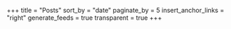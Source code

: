 +++
title = "Posts"
sort_by = "date"
paginate_by = 5
insert_anchor_links = "right"
generate_feeds = true
transparent = true
+++
